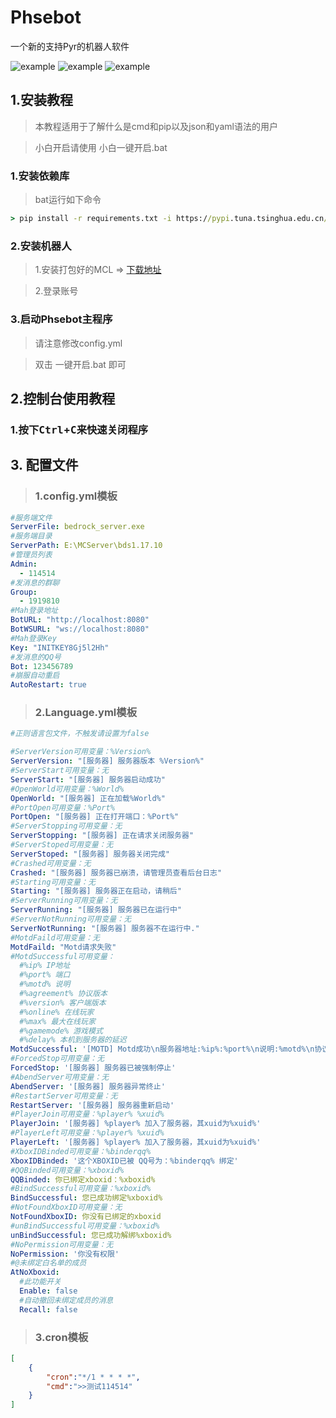 # Phsebot
一个新的支持Pyr的机器人软件


![example](https://img.shields.io/badge/Python-3.7.9-blue.svg) 
![example](https://img.shields.io/github/downloads/HuoHuas001/Phsebot/total)
![example](https://img.shields.io/badge/Version-dev_0.0.1-green.svg) 

## 1.安装教程  
> 本教程适用于了解什么是cmd和pip以及json和yaml语法的用户

> 小白开启请使用 小白一键开启.bat

### 1.安装依赖库
>bat运行如下命令
```bat
> pip install -r requirements.txt -i https://pypi.tuna.tsinghua.edu.cn/simple
```

### 2.安装机器人
> 1.安装打包好的MCL => [下载地址](https://huohuas001.lanzoui.com/i50xYt6za2h)<br>

> 2.登录账号

### 3.启动Phsebot主程序
> 请注意修改config.yml<br>

> 双击 一键开启.bat 即可

## 2.控制台使用教程
### 1.按下<kbd>Ctrl</kbd>+<kbd>C</kbd>来快速关闭程序

## 3. 配置文件
>### 1.config.yml模板
```yaml
#服务端文件
ServerFile: bedrock_server.exe
#服务端目录
ServerPath: E:\MCServer\bds1.17.10
#管理员列表
Admin:
  - 114514
#发消息的群聊
Group:
  - 1919810
#Mah登录地址
BotURL: "http://localhost:8080"
BotWSURL: "ws://localhost:8080"
#Mah登录Key
Key: "INITKEY8Gj5l2Hh"
#发消息的QQ号
Bot: 123456789
#崩服自动重启
AutoRestart: true
```

>### 2.Language.yml模板
```yaml
#正则语言包文件，不触发请设置为false

#ServerVersion可用变量：%Version%
ServerVersion: "[服务器] 服务器版本 %Version%"
#ServerStart可用变量：无
ServerStart: "[服务器] 服务器启动成功"
#OpenWorld可用变量：%World%
OpenWorld: "[服务器] 正在加载%World%"
#PortOpen可用变量：%Port%
PortOpen: "[服务器] 正在打开端口：%Port%"
#ServerStopping可用变量：无
ServerStopping: "[服务器] 正在请求关闭服务器"
#ServerStoped可用变量：无
ServerStoped: "[服务器] 服务器关闭完成"
#Crashed可用变量：无
Crashed: "[服务器] 服务器已崩溃，请管理员查看后台日志"
#Starting可用变量：无
Starting: "[服务器] 服务器正在启动，请稍后"
#ServerRunning可用变量：无
ServerRunning: "[服务器] 服务器已在运行中"
#ServerNotRunning可用变量：无
ServerNotRunning: "[服务器] 服务器不在运行中."
#MotdFaild可用变量：无
MotdFaild: "Motd请求失败"
#MotdSuccessful可用变量：
  #%ip% IP地址
  #%port% 端口
  #%motd% 说明
  #%agreement% 协议版本
  #%version% 客户端版本
  #%online% 在线玩家
  #%max% 最大在线玩家
  #%gamemode% 游戏模式
  #%delay% 本机到服务器的延迟
MotdSuccessful: '[MOTD] Motd成功\n服务器地址:%ip%:%port%\n说明:%motd%\n协议版本:%agreement%\n游戏版本:%version%\n在线:%online%/%max%\n游戏模式:%gamemode%\n延迟:%delay%'
#ForcedStop可用变量：无
ForcedStop: '[服务器] 服务器已被强制停止'
#AbendServer可用变量：无
AbendServer: '[服务器] 服务器异常终止'
#RestartServer可用变量：无
RestartServer: '[服务器] 服务器重新启动'
#PlayerJoin可用变量：%player% %xuid%
PlayerJoin: '[服务器] %player% 加入了服务器，其xuid为%xuid%'
#PlayerLeft可用变量：%player% %xuid%
PlayerLeft: '[服务器] %player% 加入了服务器，其xuid为%xuid%'
#XboxIDBinded可用变量：%binderqq%
XboxIDBinded: '这个XBOXID已被 QQ号为：%binderqq% 绑定'
#QQBinded可用变量：%xboxid%
QQBinded: 你已绑定xboxid：%xboxid%
#BindSuccessful可用变量：%xboxid%
BindSuccessful: 您已成功绑定%xboxid%
#NotFoundXboxID可用变量：无
NotFoundXboxID: 你没有已绑定的xboxid
#unBindSuccessful可用变量：%xboxid%
unBindSuccessful: 您已成功解绑%xboxid%
#NoPermission可用变量：无
NoPermission: '你没有权限'
#@未绑定白名单的成员
AtNoXboxid: 
  #此功能开关
  Enable: false
  #自动撤回未绑定成员的消息
  Recall: false
```

> ### 3.cron模板
```json
[
    {
        "cron":"*/1 * * * *",
        "cmd":">>测试114514"
    }
]
```

